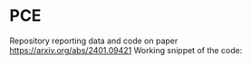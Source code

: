 # PCE
Repository reporting data and code on paper https://arxiv.org/abs/2401.09421
Working snippet of the code:

